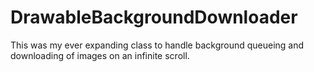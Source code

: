 DrawableBackgroundDownloader
============================

This was my ever expanding class to handle background queueing and downloading of images on an infinite scroll.